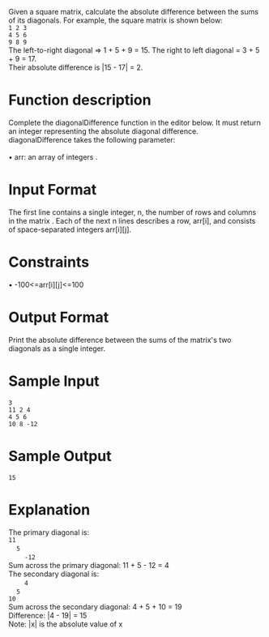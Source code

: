 Given a square matrix, calculate the absolute difference between the sums of its diagonals.
For example, the square matrix  is shown below:<br />
` 1 2 3 ` <br />
` 4 5 6 ` <br />
` 9 8 9 ` <br />
The left-to-right diagonal => 1 + 5 + 9 = 15. The right to left diagonal = 3 + 5 + 9 = 17. <br />
Their absolute difference is |15 - 17| = 2.
# Function description #
Complete the diagonalDifference function in the editor below. It must return an integer representing the absolute diagonal difference. <br />
diagonalDifference takes the following parameter:<br /><br />
•	arr: an array of integers .
# Input Format #
The first line contains a single integer, n, the number of rows and columns in the matrix . 
Each of the next n lines describes a row, arr[i], and consists of  space-separated integers arr[i][j].
# Constraints #
•	-100<=arr[i][j]<=100
# Output Format #
Print the absolute difference between the sums of the matrix's two diagonals as a single integer.
# Sample Input #
`3`<br />
`11 2 4`<br />
`4 5 6`<br />
`10 8 -12`<br />
# Sample Output #
`15`
# Explanation #
The primary diagonal is:<br />
`11`<br />
&nbsp;&nbsp;&nbsp;&nbsp;`5`<br />
&nbsp;&nbsp;&nbsp;&nbsp;&nbsp;&nbsp;&nbsp;&nbsp;`-12`<br />
Sum across the primary diagonal: 11 + 5 - 12 = 4 <br />
The secondary diagonal is:<br />
&nbsp;&nbsp;&nbsp;&nbsp;&nbsp;&nbsp;&nbsp;&nbsp;`4`<br />
&nbsp;&nbsp;&nbsp;&nbsp;`5`<br />
`10`<br />
Sum across the secondary diagonal: 4 + 5 + 10 = 19 <br />
Difference: |4 - 19| = 15<br />
Note: |x| is the absolute value of x
